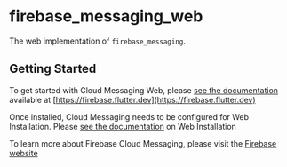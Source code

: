 # firebase_messaging_web

The web implementation of `firebase_messaging`.

## Getting Started

To get started with Cloud Messaging Web, please [see the documentation](https://firebase.google.com/docs/cloud-messaging)
available at [https://firebase.flutter.dev](https://firebase.flutter.dev)

Once installed, Cloud Messaging needs to be configured for Web Installation.  Please [see the documentation](https://firebase.flutter.dev/docs/messaging/overview#3-web-only-add-the-sdk) on Web Installation

To learn more about Firebase Cloud Messaging, please visit the [Firebase website](https://firebase.google.com/products/cloud-messaging)
